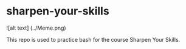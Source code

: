 # sharpen-your-skills

![alt text] (../Meme.png)

This repo is used to practice bash for the course Sharpen Your Skills.

